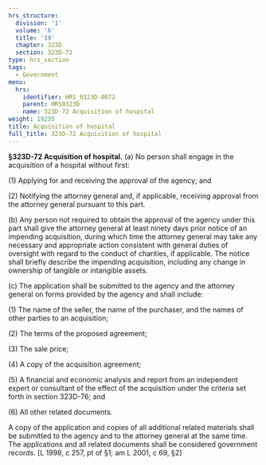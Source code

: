 ```yaml
---
hrs_structure:
  division: '1'
  volume: '6'
  title: '19'
  chapter: 323D
  section: 323D-72
type: hrs_section
tags:
  - Government
menu:
  hrs:
    identifier: HRS_0323D-0072
    parent: HRS0323D
    name: 323D-72 Acquisition of hospital
weight: 19235
title: Acquisition of hospital
full_title: 323D-72 Acquisition of hospital
---
```

**§323D-72 Acquisition of hospital.** (a) No person shall engage in the acquisition of a hospital without first:

(1) Applying for and receiving the approval of the agency; and

(2) Notifying the attorney general and, if applicable, receiving approval from the attorney general pursuant to this part.

(b) Any person not required to obtain the approval of the agency under this part shall give the attorney general at least ninety days prior notice of an impending acquisition, during which time the attorney general may take any necessary and appropriate action consistent with general duties of oversight with regard to the conduct of charities, if applicable. The notice shall briefly describe the impending acquisition, including any change in ownership of tangible or intangible assets.

(c) The application shall be submitted to the agency and the attorney general on forms provided by the agency and shall include:

(1) The name of the seller, the name of the purchaser, and the names of other parties to an acquisition;

(2) The terms of the proposed agreement;

(3) The sale price;

(4) A copy of the acquisition agreement;

(5) A financial and economic analysis and report from an independent expert or consultant of the effect of the acquisition under the criteria set forth in section 323D-76; and

(6) All other related documents.

A copy of the application and copies of all additional related materials shall be submitted to the agency and to the attorney general at the same time. The applications and all related documents shall be considered government records. [L 1998, c 257, pt of §1; am L 2001, c 69, §2]